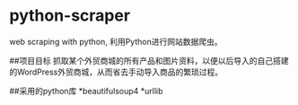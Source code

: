 # python-scraper
web scraping with python, 利用Python进行网站数据爬虫。

##项目目标
抓取某个外贸商城的所有产品和图片资料，以便以后导入的自己搭建的WordPress外贸商城，从而省去手动导入商品的繁琐过程。

##采用的python库
*beautifulsoup4
*urllib
